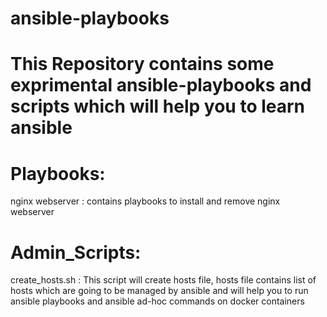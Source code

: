 # ansible-playbooks
# This Repository contains some exprimental ansible-playbooks and scripts which will help you to learn ansible

# Playbooks:
nginx webserver : contains playbooks to install and remove nginx webserver

# Admin_Scripts: 
create_hosts.sh : This script will create hosts file, hosts file contains list of hosts which are going to be managed by ansible and will help you to run ansible playbooks and ansible ad-hoc commands on docker containers

